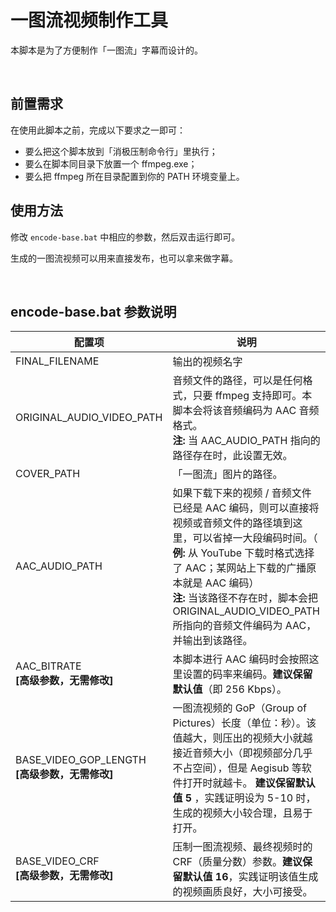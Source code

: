 # 一图流视频制作工具

本脚本是为了方便制作「一图流」字幕而设计的。

<br>

## 前置需求

在使用此脚本之前，完成以下要求之一即可：

- 要么把这个脚本放到「消极压制命令行」里执行；
- 要么在脚本同目录下放置一个 ffmpeg.exe；
- 要么把 ffmpeg 所在目录配置到你的 PATH 环境变量上。



## 使用方法

修改 `encode-base.bat` 中相应的参数，然后双击运行即可。

生成的一图流视频可以用来直接发布，也可以拿来做字幕。

<br>

## encode-base.bat 参数说明

| 配置项                                              | 说明                                                         |
| --------------------------------------------------- | ------------------------------------------------------------ |
| FINAL_FILENAME                                      | 输出的视频名字                                               |
| ORIGINAL_AUDIO_VIDEO_PATH                           | 音频文件的路径，可以是任何格式，只要 ffmpeg 支持即可。本脚本会将该音频编码为 AAC 音频格式。<br /> **注:** 当 AAC_AUDIO_PATH 指向的路径存在时，此设置无效。 |
| COVER_PATH                                          | 「一图流」图片的路径。                                       |
| AAC_AUDIO_PATH                                      | 如果下载下来的视频 / 音频文件已经是 AAC 编码，则可以直接将视频或音频文件的路径填到这里，可以省掉一大段编码时间。（ **例:**  从 YouTube 下载时格式选择了 AAC；某网站上下载的广播原本就是 AAC 编码）<br /> **注:** 当该路径不存在时，脚本会把 ORIGINAL_AUDIO_VIDEO_PATH 所指向的音频文件编码为 AAC，并输出到该路径。 |
| AAC_BITRATE<br />**[高级参数，无需修改]**           | 本脚本进行 AAC 编码时会按照这里设置的码率来编码。**建议保留默认值**（即 256 Kbps）。 |
| BASE_VIDEO_GOP_LENGTH<br />**[高级参数，无需修改]** | 一图流视频的 GoP（Group of Pictures）长度（单位：秒）。该值越大，则压出的视频大小就越接近音频大小（即视频部分几乎不占空间），但是 Aegisub 等软件打开时就越卡。 **建议保留默认值 5** ，实践证明设为 5-10 时，生成的视频大小较合理，且易于打开。 |
| BASE_VIDEO_CRF<br />**[高级参数，无需修改]**        | 压制一图流视频、最终视频时的 CRF（质量分数）参数。**建议保留默认值 16**，实践证明该值生成的视频画质良好，大小可接受。 |



